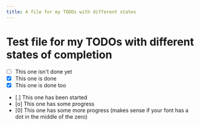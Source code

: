 ```yaml
---
title: A file for my TODOs with different states
---
```


# Test file for my TODOs with different states of completion

- [ ] This one isn't done yet
- [x] This one is done
- [X] This one is done too
- [.] This one has been started
- [o] This one has some progress
- [0] This one has some more progress (makes sense if your font has a dot in the middle of the zero)

